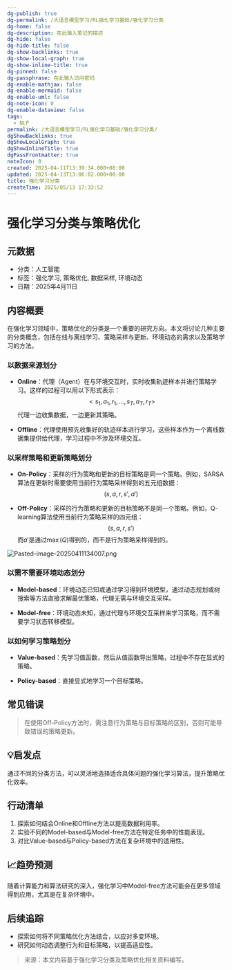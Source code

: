 ```yaml
---
dg-publish: true
dg-permalink: /大语言模型学习/RL强化学习基础/强化学习分类
dg-home: false
dg-description: 在此输入笔记的描述
dg-hide: false
dg-hide-title: false
dg-show-backlinks: true
dg-show-local-graph: true
dg-show-inline-title: true
dg-pinned: false
dg-passphrase: 在此输入访问密码
dg-enable-mathjax: false
dg-enable-mermaid: false
dg-enable-uml: false
dg-note-icon: 0
dg-enable-dataview: false
tags:
  - NLP
permalink: /大语言模型学习/RL强化学习基础/强化学习分类/
dgShowBacklinks: true
dgShowLocalGraph: true
dgShowInlineTitle: true
dgPassFrontmatter: true
noteIcon: 0
created: 2025-04-11T13:39:34.000+08:00
updated: 2025-04-13T13:06:02.000+08:00
title: 强化学习分类
createTime: 2025/05/13 17:33:52
---
```




# 强化学习分类与策略优化

## 元数据
- 分类：人工智能
- 标签：强化学习, 策略优化, 数据采样, 环境动态
- 日期：2025年4月11日


## 内容概要
在强化学习领域中，策略优化的分类是一个重要的研究方向。本文将讨论几种主要的分类概念，包括在线与离线学习、策略采样与更新、环境动态的需求以及策略学习的方法。

### 以数据来源划分
- **Online**：代理（Agent）在与环境交互时，实时收集轨迹样本并进行策略学习。这样的过程可以用以下形式表示：
  $$
  <s_1, a_1, r_1, \ldots, s_T, a_T, r_T>
  $$
  代理一边收集数据，一边更新其策略。
  
- **Offline**：代理使用预先收集好的轨迹样本进行学习，这些样本作为一个离线数据集提供给代理，学习过程中不涉及环境交互。


### 以采样策略和更新策略划分
- **On-Policy**：采样的行为策略和更新的目标策略是同一个策略。例如，SARSA算法在更新时需要使用当前行为策略采样得到的五元组数据：
  $$
  (s, a, r, s', a')
  $$

- **Off-Policy**：采样的行为策略和更新的目标策略不是同一个策略。例如，Q-learning算法使用当前行为策略采样的四元组：
  $$
  (s, a, r, s')
  $$
  而$a'$是通过$\max(Q)$得到的，而不是行为策略采样得到的。

![Pasted-image-20250411134007.png](/img/user/%E9%99%84%E4%BB%B6/Pasted%20image%2020250411134007.png)


### 以需不需要环境动态划分
- **Model-based**：环境动态已知或通过学习得到环境模型，通过动态规划或树搜索等方法直接求解最优策略，代理无需与环境交互采样。

- **Model-free**：环境动态未知，通过代理与环境交互采样来学习策略，而不需要学习状态转移模型。


### 以如何学习策略划分
- **Value-based**：先学习值函数，然后从值函数导出策略，过程中不存在显式的策略。

- **Policy-based**：直接显式地学习一个目标策略。


## 常见错误
> 在使用Off-Policy方法时，需注意行为策略与目标策略的区别，否则可能导致错误的策略更新。


## 💡启发点
通过不同的分类方法，可以灵活地选择适合具体问题的强化学习算法，提升策略优化效率。


## 行动清单
1. 探索如何结合Online和Offline方法以提高数据利用率。
2. 实验不同的Model-based与Model-free方法在特定任务中的性能表现。
3. 对比Value-based与Policy-based方法在复杂环境中的适用性。


## 📈趋势预测
随着计算能力和算法研究的深入，强化学习中Model-free方法可能会在更多领域得到应用，尤其是在复杂环境中。


## 后续追踪
- 探索如何将不同策略优化方法结合，以应对多变环境。
- 研究如何动态调整行为和目标策略，以提高适应性。

> 来源：本文内容基于强化学习分类及策略优化相关资料编写。
